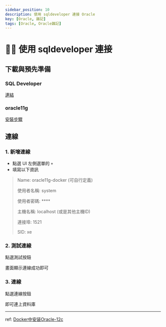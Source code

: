 ```yaml
---
sidebar_position: 10
description: 使用 sqldeveloper 連接 Oracle
key: [Oracle, 雜記]
tags: [Oracle, Oracle雜記]
---
```


# 👩‍💻 使用 sqldeveloper 連接

## 下載與預先準備

### SQL Developer

[連結](https://www.oracle.com/database/sqldeveloper/technologies/download/)

### oracle11g

[安裝步驟](https://blog.lychicken.com/docs/daylily/oracleDaylily/setIndocker)

## 連線

### 1. 新增連線

- 點選 UI 左側選單的 `+`
- 填寫以下資訊

> Name: oracle11g-docker (可自行定義)
>
> 使用者名稱: system
>
> 使用者密碼: ****
>
> 主機名稱: localhost (或是其他主機ID)
>
> 連接埠: 1521
>
> SID: xe

### 2. 測試連線

點選測試按鈕

畫面顯示連線成功即可

### 3. 連線

點選連線按鈕

即可連上資料庫

---

ref: [Docker中安装Oracle-12c](https://zhuanlan.zhihu.com/p/605595017)
